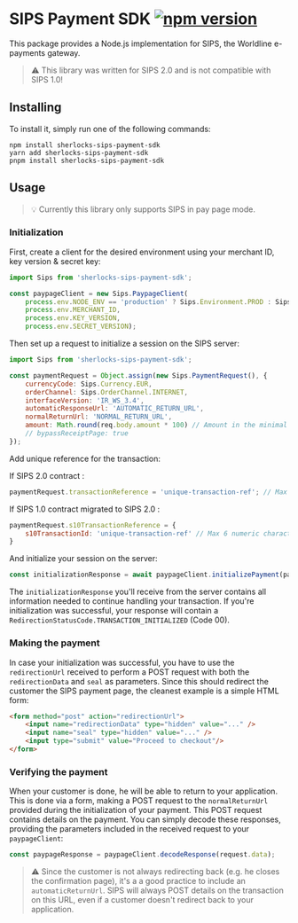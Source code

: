 # SIPS Payment SDK [![npm version](https://img.shields.io/npm/v/@worldline/sips-payment-sdk.svg)](https://www.npmjs.com/package/@worldline/sips-payment-sdk)
This package provides a Node.js implementation for SIPS, the Worldline e-payments gateway.

> :warning: This library was written for SIPS 2.0 and is not compatible with SIPS 1.0!

## Installing

To install it, simply run one of the following commands:
```shell
npm install sherlocks-sips-payment-sdk
yarn add sherlocks-sips-payment-sdk
pnpm install sherlocks-sips-payment-sdk
```

## Usage
> :bulb: Currently this library only supports SIPS in pay page mode.

### Initialization
First, create a client for the desired environment using your merchant ID, key version & secret key:
```js
import Sips from 'sherlocks-sips-payment-sdk';

const paypageClient = new Sips.PaypageClient(
    process.env.NODE_ENV == 'production' ? Sips.Environment.PROD : Sips.Environment.SIMU,
    process.env.MERCHANT_ID,
    process.env.KEY_VERSION,
    process.env.SECRET_VERSION);
```

Then set up a request to initialize a session on the SIPS server:

```js
import Sips from 'sherlocks-sips-payment-sdk';

const paymentRequest = Object.assign(new Sips.PaymentRequest(), {
    currencyCode: Sips.Currency.EUR,
    orderChannel: Sips.OrderChannel.INTERNET,
    interfaceVersion: 'IR_WS_3.4',
    automaticResponseUrl: 'AUTOMATIC_RETURN_URL',
    normalReturnUrl: 'NORMAL_RETURN_URL',
    amount: Math.round(req.body.amount * 100) // Amount in the minimal unit used in the currency
    // bypassReceiptPage: true
});
```
Add unique reference for the transaction:

If SIPS 2.0 contract : 

```js
paymentRequest.transactionReference = 'unique-transaction-ref'; // Max 35 alphanumeric characters string
```

If SIPS 1.0 contract migrated to SIPS 2.0 :

```js
paymentRequest.s10TransactionReference = {
    s10TransactionId: 'unique-transaction-ref' // Max 6 numeric characters string
}
```

And initialize your session on the server:
```js
const initializationResponse = await paypageClient.initializePayment(paymentRequest);
```

The `initializationResponse` you'll receive from the server contains all information needed to continue
handling your transaction. If you're initialization was successful, your response will contain a
`RedirectionStatusCode.TRANSACTION_INITIALIZED` (Code 00). 

### Making the payment
In case your initialization was successful, you have to use the `redirectionUrl` received to perform a POST request
with both the `redirectionData` and `seal` as parameters. Since this should redirect the customer the SIPS
payment page, the cleanest example is a simple HTML form:

```html
<form method="post" action="redirectionUrl">
    <input name="redirectionData" type="hidden" value="..." />
    <input name="seal" type="hidden" value="..." />
    <input type="submit" value="Proceed to checkout"/>
</form>
```

### Verifying the payment
When your customer is done, he will be able to return to your application. This is done
via a form, making a POST request to the `normalReturnUrl` provided during the initialization of your payment.
This POST request contains details on the payment. You can simply decode these responses, providing the parameters included in the received request to your `paypageClient`:

```js
const paypageResponse = paypageClient.decodeResponse(request.data);
```

> :warning: Since the customer is not always redirecting back (e.g. he closes the confirmation page), it's a
a good practice to include an `automaticReturnUrl`. SIPS will always POST details on the transaction on this URL,
even if a customer doesn't redirect back to your application.
